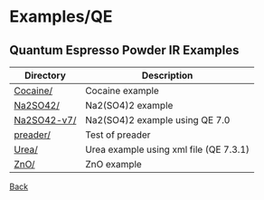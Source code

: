 # Examples/QE
## Quantum Espresso Powder IR Examples

| **Directory**                         | **Description**                        |
| ------------------------------------- | -------------------------------------- |
| [Cocaine/](./Cocaine/README.md)       | Cocaine example                        |
| [Na2SO42/](./Na2SO42/README.md)       | Na2(SO4)2 example                      |
| [Na2SO42-v7/](./Na2SO42-v7/README.md) | Na2(SO4)2 example using QE 7.0         |
| [preader/](./preader/README.md)       | Test of preader                        |
| [Urea/](./Urea/README.md)             | Urea example using xml file (QE 7.3.1) |
| [ZnO/](./ZnO/README.md)               | ZnO example                            |

[Back](..)
